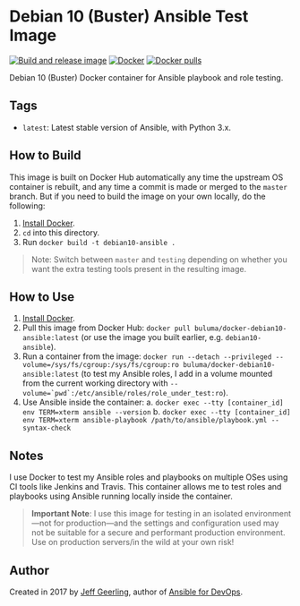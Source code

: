 # Debian 10 (Buster) Ansible Test Image

[![Build and release image](https://github.com/buluma/docker-debian10-ansible/actions/workflows/build.yml/badge.svg)](https://github.com/buluma/docker-debian10-ansible/actions/workflows/build.yml) [![Docker](https://github.com/buluma/docker-debian10-ansible/actions/workflows/docker-publish.yml/badge.svg)](https://github.com/buluma/docker-debian10-ansible/actions/workflows/docker-publish.yml) [![Docker pulls](https://img.shields.io/docker/pulls/buluma/docker-debian10-ansible)](https://hub.docker.com/r/buluma/docker-debian10-ansible/)

Debian 10 (Buster) Docker container for Ansible playbook and role testing.

## Tags

  - `latest`: Latest stable version of Ansible, with Python 3.x.

## How to Build

This image is built on Docker Hub automatically any time the upstream OS container is rebuilt, and any time a commit is made or merged to the `master` branch. But if you need to build the image on your own locally, do the following:

  1. [Install Docker](https://docs.docker.com/engine/installation/).
  2. `cd` into this directory.
  3. Run `docker build -t debian10-ansible .`

> Note: Switch between `master` and `testing` depending on whether you want the extra testing tools present in the resulting image.

## How to Use

  1. [Install Docker](https://docs.docker.com/engine/installation/).
  2. Pull this image from Docker Hub: `docker pull buluma/docker-debian10-ansible:latest` (or use the image you built earlier, e.g. `debian10-ansible`).
  3. Run a container from the image: `docker run --detach --privileged --volume=/sys/fs/cgroup:/sys/fs/cgroup:ro buluma/docker-debian10-ansible:latest` (to test my Ansible roles, I add in a volume mounted from the current working directory with ``--volume=`pwd`:/etc/ansible/roles/role_under_test:ro``).
  4. Use Ansible inside the container:
    a. `docker exec --tty [container_id] env TERM=xterm ansible --version`
    b. `docker exec --tty [container_id] env TERM=xterm ansible-playbook /path/to/ansible/playbook.yml --syntax-check`

## Notes

I use Docker to test my Ansible roles and playbooks on multiple OSes using CI tools like Jenkins and Travis. This container allows me to test roles and playbooks using Ansible running locally inside the container.

> **Important Note**: I use this image for testing in an isolated environment—not for production—and the settings and configuration used may not be suitable for a secure and performant production environment. Use on production servers/in the wild at your own risk!

## Author

Created in 2017 by [Jeff Geerling](https://www.jeffgeerling.com/), author of [Ansible for DevOps](https://www.ansiblefordevops.com/).

